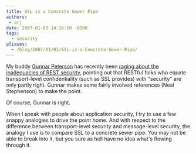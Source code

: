 ```yaml
---
title: SSL is a Concrete Sewer Pipe
authors:
 - arj
date: 2007-01-03 14:16:50 -0500
tags:
  - security
aliases:
  - /blog/2007/01/03/SSL-is-a-Concrete-Sewer-Pipe/
---
```

My buddy [Gunnar Peterson](http://1raindrop.typepad.com/) has recently been [raging about the inadequacies of REST security](http://1raindrop.typepad.com/1_raindrop/2006/12/rest_security_o_1.html), pointing out that RESTful folks who equate transport-level confidentiality (such as SSL provides) with "security" are only partly right. Gunnar makes some fairly involved references (Neal Stephenson) to make the point.

Of course, Gunnar is right.

When I speak with people about application security, I try to use a few snappy analogies to drive the point home. And with respect to the difference between transport-level security and message-level security, the analogy I use is to compare SSL to a concrete sewer pipe. You may not be able to break into it, but you sure as hell have no idea what's flowing through it.
